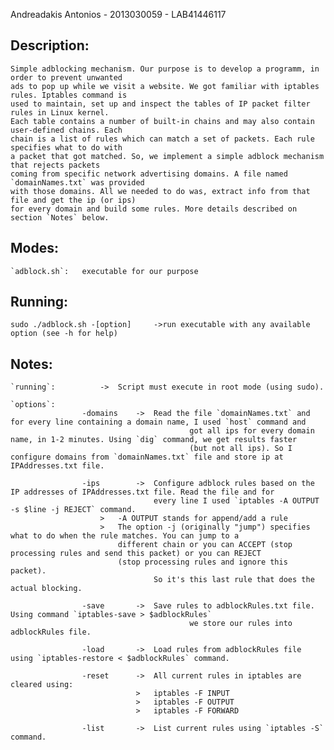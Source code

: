 Andreadakis Antonios - 2013030059 - LAB41446117


## Description:

	Simple adblocking mechanism. Our purpose is to develop a programm, in order to prevent unwanted
	ads to pop up while we visit a website. We got familiar with iptables rules. Iptables command is
	used to maintain, set up and inspect the tables of IP packet filter rules in Linux kernel.
	Each table contains a number of built-in chains and may also contain user-defined chains. Each
	chain is a list of rules which can match a set of packets. Each rule specifies what to do with
	a packet that got matched. So, we implement a simple adblock mechanism that rejects packets
	coming from specific network advertising domains. A file named `domainNames.txt` was provided
	with those domains. All we needed to do was, extract info from that file and get the ip (or ips)
	for every domain and build some rules. More details described on section `Notes` below.


## Modes:

	`adblock.sh`:	executable for our purpose


## Running:

	sudo ./adblock.sh -[option]		->run executable with any available option (see -h for help)


## Notes:

	`running`:			->	Script must execute in root mode (using sudo).

	`options`:
	                -domains	->	Read the file `domainNames.txt` and for every line containing a domain name, I used `host` command and
	                                        got all ips for every domain name, in 1-2 minutes. Using `dig` command, we get results faster
	                                        (but not all ips). So I configure domains from `domainNames.txt` file and store ip at IPAddresses.txt file.

	                -ips		->	Configure adblock rules based on the IP addresses of IPAddresses.txt file. Read the file and for
	                  		      	every line I used `iptables -A OUTPUT -s $line -j REJECT` command.
						>	-A OUTPUT stands for append/add a rule
						>	The option -j (originally "jump") specifies what to do when the rule matches. You can jump to a
							different chain or you can ACCEPT (stop processing rules and send this packet) or you can REJECT
							(stop processing rules and ignore this packet).
	                        		So it's this last rule that does the actual blocking.

	                -save		->	Save rules to adblockRules.txt file. Using command `iptables-save > $adblockRules`
	                                        we store our rules into adblockRules file.

	                -load		->	Load rules from adblockRules file using `iptables-restore < $adblockRules` command.

	               	-reset		->	All current rules in iptables are cleared using:
								>	iptables -F INPUT
								>	iptables -F OUTPUT
								>	iptables -F FORWARD

	                -list		->	List current rules using `iptables -S` command.
	
	
